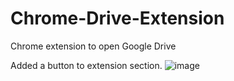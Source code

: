 # Chrome-Drive-Extension
Chrome extension to open Google Drive

Added a button to extension section. 
![image](https://github.com/liranbh7/Chrome-Drive-Extension/assets/20789373/02e198b0-2903-4f9c-9446-40fa7894dc79)
